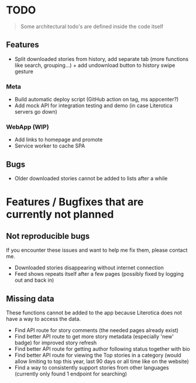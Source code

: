 # TODO

> Some architectural todo's are defined inside the code itself

## Features

- Split downloaded stories from history, add separate tab (more functions like search, grouping...) + add undownload button to history swipe gesture

### Meta

- Build automatic deploy script (GitHub action on tag, ms appcenter?)
- Add mock API for integration testing and demo (in case Literotica servers go down)

### WebApp (WIP)

- Add links to homepage and promote
- Service worker to cache SPA

## Bugs

- Older downloaded stories cannot be added to lists after a while

# Features / Bugfixes that are currently not planned

## Not reproducible bugs

If you encounter these issues and want to help me fix them, please contact me.

- Downloaded stories disappearing without internet connection
- Feed shows repeats itself after a few pages (possibly fixed by logging out and back in)

## Missing data

These functions cannot be added to the app because Literotica does not have a way to access the data.

- Find API route for story comments (the needed pages already exist)
- Find better API route to get more story metadata (especially 'new' badge) for improved story refresh
- Find better API route for getting author following status together with bio
- Find better API route for viewing the Top stories in a category (would allow limiting to top this year, last 90 days or all time like on the website)
- Find a way to consistently support stories from other languages (currently only found 1 endpoint for searching)
